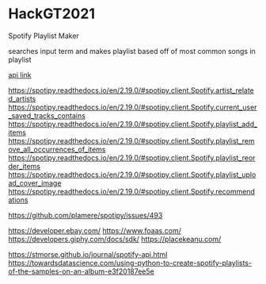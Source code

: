 # HackGT2021
Spotify Playlist Maker

searches input term and makes playlist based off of most common songs in playlist

[api link](https://spotipy.readthedocs.io/en/2.19.0/#features)

https://spotipy.readthedocs.io/en/2.19.0/#spotipy.client.Spotify.artist_related_artists
https://spotipy.readthedocs.io/en/2.19.0/#spotipy.client.Spotify.current_user_saved_tracks_contains
https://spotipy.readthedocs.io/en/2.19.0/#spotipy.client.Spotify.playlist_add_items
https://spotipy.readthedocs.io/en/2.19.0/#spotipy.client.Spotify.playlist_remove_all_occurrences_of_items
https://spotipy.readthedocs.io/en/2.19.0/#spotipy.client.Spotify.playlist_reorder_items
https://spotipy.readthedocs.io/en/2.19.0/#spotipy.client.Spotify.playlist_upload_cover_image
https://spotipy.readthedocs.io/en/2.19.0/#spotipy.client.Spotify.recommendations

https://github.com/plamere/spotipy/issues/493

https://developer.ebay.com/
https://www.foaas.com/
https://developers.giphy.com/docs/sdk/
https://placekeanu.com/

https://stmorse.github.io/journal/spotify-api.html
https://towardsdatascience.com/using-python-to-create-spotify-playlists-of-the-samples-on-an-album-e3f20187ee5e

